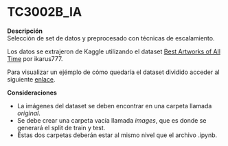 # TC3002B_IA

**Descripción**  
Selección de set de datos y preprocesado con técnicas de escalamiento.  

Los datos se extrajeron de Kaggle utilizando el dataset [Best Artworks of All Time](https://www.kaggle.com/datasets/ikarus777/best-artworks-of-all-time) por ikarus777.

Para visualizar un ejémplo de cómo quedaría el dataset dividido acceder al siguiente [enlace](https://drive.google.com/drive/folders/1IM7KUDsSai4qsgfRmmkDUSzzSjm9k9Xq?usp=share_link).

**Consideraciones**
* La imágenes del dataset se deben encontrar en una carpeta llamada *original*.
* Se debe crear una carpeta vacía llamada *images*, que es donde se generará el split de train y test.
* Estas dos carpetas deberán estar al mismo nivel que el archivo .ipynb.
